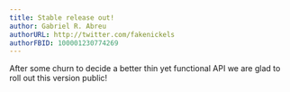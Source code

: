 ```yaml
---
title: Stable release out!
author: Gabriel R. Abreu
authorURL: http://twitter.com/fakenickels
authorFBID: 100001230774269
---
```


After some churn to decide a better thin yet functional API we are glad to roll out this version public!
